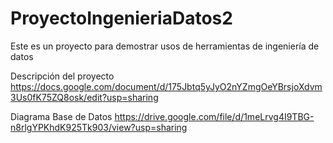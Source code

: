 # ProyectoIngenieriaDatos2
Este es un proyecto para demostrar usos de herramientas de ingeniería de datos

Descripción del proyecto
https://docs.google.com/document/d/175Jbtq5yJyO2nYZmgOeYBrsjoXdvm3Us0fK75ZQ8osk/edit?usp=sharing

Diagrama Base de Datos
https://drive.google.com/file/d/1meLrvg4I9TBG-n8rlgYPKhdK925Tk903/view?usp=sharing

